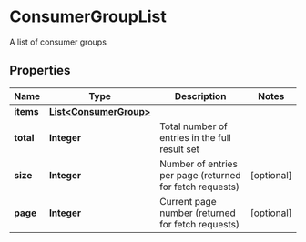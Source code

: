 

# ConsumerGroupList

A list of consumer groups

## Properties

Name | Type | Description | Notes
------------ | ------------- | ------------- | -------------
**items** | [**List&lt;ConsumerGroup&gt;**](ConsumerGroup.md) |  | 
**total** | **Integer** | Total number of entries in the full result set | 
**size** | **Integer** | Number of entries per page (returned for fetch requests) |  [optional]
**page** | **Integer** | Current page number (returned for fetch requests) |  [optional]



